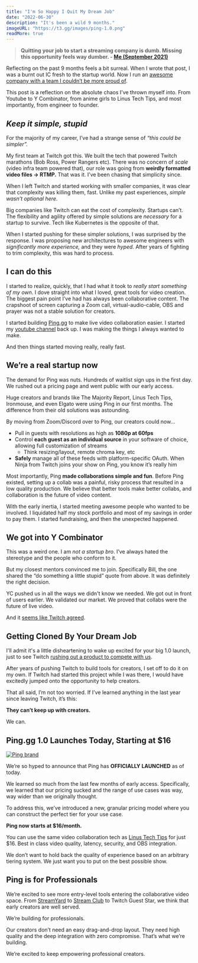 ```yaml
---
title: "I'm So Happy I Quit My Dream Job"
date: "2022-06-30"
description: "It's been a wild 9 months."
imageURL: "https://t3.gg/images/ping-1.0.png"
readMore: true
---
```


> **Quitting your job to start a streaming company is dumb. Missing this opportunity feels way dumber. - [Me (September 2021)](https://t3.gg/blog/post/quitting)**

Reflecting on the past 9 months feels a bit surreal. When I wrote that post, I was a burnt out IC fresh to the startup world. Now I run an [awesome company with a team I couldn’t be more proud of](http://ping.gg/).

This post is a reflection on the absolute chaos I’ve thrown myself into. From Youtube to Y Combinator, from anime girls to Linus Tech Tips, and most importantly, from engineer to founder.

## _Keep it simple, stupid_

For the majority of my career, I’ve had a strange sense of _“this could be simpler”._

My first team at Twitch got this. We built the tech that powered Twitch marathons (Bob Ross, Power Rangers etc). There was no concern of _scale_ (video infra team powered that), our role was going from **weirdly formatted video files → RTMP.** That was it. I’ve been chasing that simplicity since.

When I left Twitch and started working with smaller companies, it was clear that complexity was killing them, fast. Unlike my past experiences, _simple wasn’t optional here._

Big companies like Twitch can eat the cost of complexity. Startups can’t. The flexibility and agility offered by simple solutions are _necessary_ for a startup to survive. Tech like Kubernetes is the opposite of that.

When I started pushing for these simpler solutions, I was surprised by the response. I was proposing new architectures to awesome engineers with _significantly more experience,_ and they were _hyped._ After years of fighting to trim complexity, this was hard to process.

## I can do this

I started to realize, quickly, that I had what it took to _really start something of my own_. I dove straight into what I loved, great tools for video creation. The biggest pain point I’ve had has always been collaborative content. The crapshoot of screen capturing a Zoom call, virtual-audio-cable, OBS and prayer was not a stable solution for creators.

I started building [Ping.gg](https://ping.gg) to make live video collaboration easier. I started my [youtube channel](https://www.youtube.com/c/theobrowne1017) back up. I was making the things I always wanted to make.

And then things started moving really, really fast.

## We’re a real startup now

The demand for Ping was nuts. Hundreds of waitlist sign ups in the first day. We rushed out a pricing page and went public with our early access.

Huge creators and brands like The Majority Report, Linus Tech Tips, Ironmouse, and even Elgato were using Ping in our first months. The difference from their old solutions was astounding.

By moving from Zoom/Discord over to Ping, our creators could now…

- Pull in guests with resolutions as high as **1080p at 60fps**
- Control **each guest as an individual source** in your software of choice, allowing full customization of streams
  - Think resizing/layout, remote chroma key, etc
- **Safely** manage all of these feeds with platform-specific OAuth. When Ninja from Twitch joins your show on Ping, you know it’s really him

Most importantly, Ping **made collaborations simple and fun**. Before Ping existed, setting up a collab was a painful, risky process that resulted in a low quality production. We believe that better tools make better collabs, and collaboration is the future of video content.

With the early inertia, I started meeting awesome people who wanted to be involved. I liquidated half my stock portfolio and most of my savings in order to pay them. I started fundraising, and then the unexpected happened.

## We got into Y Combinator

This was a weird one. I am _not a startup bro_. I’ve always hated the stereotype and the people who conform to it.

But my closest mentors convinced me to join. Specifically Bill, the one shared the “do something a little stupid” quote from above. It was definitely the right decision.

YC pushed us in all the ways we didn't know we needed. We got out in front of users earlier. We validated our market. We proved that collabs were the future of live video.

And it [seems like Twitch agreed](https://techcrunch.com/2022/06/30/twitch-guest-star).

## Getting Cloned By Your Dream Job

I'll admit it's a little disheartening to wake up excited for your big 1.0 launch, just to see Twitch [rushing out a product to compete with us](https://www.washingtonpost.com/video-games/2022/06/30/twitch-guest-star-just-chatting/).

After years of pushing Twitch to build tools for creators, I set off to do it on my own. If Twitch had started this project while I was there, I would have excitedly jumped onto the opportunity to help creators.

That all said, I’m not too worried. If I’ve learned anything in the last year since leaving Twitch, it’s this:

**They can’t keep up with creators.**

We can.

## Ping.gg 1.0 Launches Today, Starting at $16

<div style="display: flex; justify-content: center; align-items: center;"><a href="https://ping.gg" style="width: 100%; max-width: 40rem;"><img src="/images/ping-1.0.png" alt="Ping brand" /></a></div>

We’re so hyped to announce that Ping has **OFFICIALLY LAUNCHED** as of today.

We learned so much from the last few months of early access. Specifically, we learned that our pricing sucked and the range of use cases was way, way wider than we originally thought.

To address this, we’ve introduced a new, granular pricing model where you can construct the perfect tier for your use case.

**Ping now starts at $16/month.**

You can use the same video collaboration tech as [Linus Tech Tips](https://www.youtube.com/watch?v=5YBIr3j5B9w) for just $16. Best in class video quality, latency, security, and OBS integration.

We don’t want to hold back the quality of experience based on an arbitrary tiering system. We just want you to put on the best possible show.

## Ping is for Professionals

We’re excited to see more entry-level tools entering the collaborative video space. From [StreamYard](https://streamyard.com/) to [Stream Club](https://www.stream.club/) to Twitch Guest Star, we think that early creators are well served.

We’re building for professionals.

Our creators don’t need an easy drag-and-drop layout. They need high quality and the deep integration with zero compromise. That’s what we’re building.

We’re excited to keep empowering professional creators.

